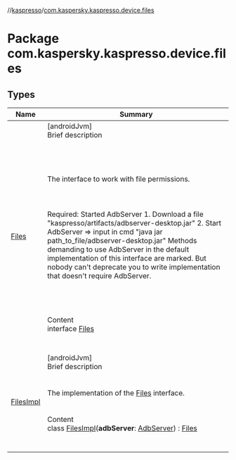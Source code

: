 //[kaspresso](../index.md)/[com.kaspersky.kaspresso.device.files](index.md)



# Package com.kaspersky.kaspresso.device.files  


## Types  
  
|  Name|  Summary| 
|---|---|
| [Files](-files/index.md)| [androidJvm]  <br>Brief description  <br><br><br><br><br>The interface to work with file permissions.<br><br><br><br>Required: Started AdbServer     1. Download a file "kaspresso/artifacts/adbserver-desktop.jar"     2. Start AdbServer => input in cmd "java jar path_to_file/adbserver-desktop.jar" Methods demanding to use AdbServer in the default implementation of this interface are marked.     But nobody can't deprecate you to write implementation that doesn't require AdbServer.<br><br><br><br>  <br>Content  <br>interface [Files](-files/index.md)  <br><br><br>
| [FilesImpl](-files-impl/index.md)| [androidJvm]  <br>Brief description  <br><br><br>The implementation of the [Files](-files/index.md) interface.<br><br>  <br>Content  <br>class [FilesImpl](-files-impl/index.md)(**adbServer**: [AdbServer](../com.kaspersky.kaspresso.device.server/-adb-server/index.md)) : [Files](-files/index.md)  <br><br><br>

